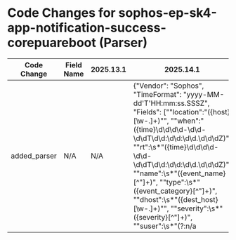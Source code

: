 # Code Changes for sophos-ep-sk4-app-notification-success-corepuareboot (Parser)

| Code Change | Field Name | 2025.13.1 | 2025.14.1 |
|-------------|------------|-----------|------------|
| added_parser | N/A | N/A | {"Vendor": "Sophos", "TimeFormat": "yyyy-MM-dd'T'HH:mm:ss.SSSZ", "Fields": ["\"location\":\"({host}[\w\-.]+)\"", "\"when\":\"({time}\d\d\d\d\-\d\d\-\d\dT\d\d:\d\d:\d\d\.\d\d\dZ)", "\"rt\":\s*\"({time}\d\d\d\d\-\d\d\-\d\dT\d\d:\d\d:\d\d\.\d\d\dZ)", "\"name\":\s*\"({event_name}[^\"]+)", "\"type\":\s*\"({event_category}[^\"]+)", "\"dhost\":\s*\"({dest_host}[\w\-.]+)\"", "\"severity\":\s*\"({severity}[^\"]+)", "\"suser\":\s*\"(?:n\/a|({user}[\w\.\-\!\#\^\~]{1,40}\$?))\"", "\"suser\":\s*\"(n\/a|({full_name}[^\"\\\s,]+\s+[^\"\\,]+))\"", "\"suser\":\s*\"(n\/a|({last_name}[^\",\\\s]+),\s*({first_name}[^,\"\\\s]+))", "\"suser\":\s*\"(?:n\/a|({user}[\w\.\-\!\#\^\~]{1,40}\$?))\"", "\"source\":\"(?:n\/a|({user}[\w\.\-\!\#\^\~]{1,40}\$?))\"", "\\\"source_info\\\"__ip=({src_ip}((([0-9a-fA-F.]{0,4}):{1,2}){1,7}([0-9a-fA-F]){0,4})|(((25[0-5]|(2[0-4]|1\d|[0-9]|)\d)\.?\b){4}))(:({src_port}\d+))?", "\"source_info\":\s*\{\"ip\":\s*\"({src_ip}((([0-9a-fA-F.]{0,4}):{1,2}){1,7}([0-9a-fA-F]){0,4})|(((25[0-5]|(2[0-4]|1\d|[0-9]|)\d)\.?\b){4}))(:({src_port}\d+))?", "\"source\":\"(({domain}[^\\\",]+?)\\+)?(?:n\/a|Administrator|({full_name}(?:({first_name}[^\s\",.\\]+)(?:\s+|\.))({last_name}[^\",\\]+)))\"", "\"source\":\"((({domain}[^\\",]+?)\\+)?(?:n/a|Administrator|({user}[\w\.\-\!\#\^\~]{1,40}\$?)))\"", "destinationServiceName=({app}[^=]+)\s+\w+=", "exa_json_path=$.location,exa_field_name=host", "exa_json_path=$.when,exa_field_name=time", "exa_json_path=$.rt,exa_field_name=time", "exa_json_path=$.name,exa_regex=({event_name}[^\":]+)", "exa_json_path=$.type,exa_field_name=event_category", "exa_json_path=$.dhost,exa_field_name=dest_host", "exa_json_path=$.severity,exa_field_name=severity", "exa_json_path=$.suser,exa_regex=(?:n\/a|((({domain}[^\\\"]+)\\+)?({full_name}({last_name}[^\\\(\)\s\",]+),?\s+({first_name}[^\\\(\)\",]+)))|({user}[\w\.\-\!\#\^\~]{1,40}\$?)|((({=domain}[^\\\",]+)\\+)?({=user}[\w\.\-\!\#\^\~]{1,40}\$?)))$", "exa_json_path=$.source_info.ip,exa_regex=({src_ip}((([0-9a-fA-F.]{0,4}):{1,2}){1,7}([0-9a-fA-F]){0,4})|(((25[0-5]|(2[0-4]|1\d|[0-9]|)\d)\.?\b){4}))(:({src_port}\d+))?", "exa_json_path=$.source,exa_regex=(?:n\/a|Administrator|((({domain}[^\\\"]+)\\+)?({full_name}({last_name}[^\\\(\)\s\",]+),?\s+({first_name}[^\\\(\)\",]+)))|({user}[\w\.\-\!\#\^\~]{1,40}\$?)|((({=domain}[^\\\",]+)\\+)?({=user}[\w\.\-\!\#\^\~]{1,40}\$?)))$"], "DupFields": ["host->src_host"], "Name": "sophos-ep-sk4-app-notification-success-corepuareboot", "ParserVersion": "v1.0.0", "Product": "Sophos Endpoint Protection", "Conditions": ["\"Event::Endpoint::CorePuaReboot\""]} |